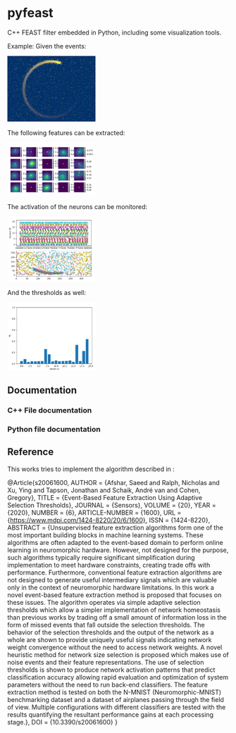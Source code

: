 # pyfeast

C++ FEAST filter embedded in Python, including some visualization tools. 

Example: 
Given the events:

<img src="imgs/events.png" alt="drawing" width="200"/>

The following features can be extracted:

<img src="imgs/weights.png" alt="drawing" width="200"/>

The activation of the neurons can be monitored:

<img src="imgs/act.png" alt="drawing" width="200"/>

And the thresholds as well:

<img src="imgs/ths.png" alt="drawing" width="200"/>

## Documentation

### C++ File documentation 

### Python file documentation

## Reference

This works tries to implement the algorithm described in :

@Article{s20061600,
AUTHOR = {Afshar, Saeed and Ralph, Nicholas and Xu, Ying and Tapson, Jonathan and Schaik, André van and Cohen, Gregory},
TITLE = {Event-Based Feature Extraction Using Adaptive Selection Thresholds},
JOURNAL = {Sensors},
VOLUME = {20},
YEAR = {2020},
NUMBER = {6},
ARTICLE-NUMBER = {1600},
URL = {https://www.mdpi.com/1424-8220/20/6/1600},
ISSN = {1424-8220},
ABSTRACT = {Unsupervised feature extraction algorithms form one of the most important building blocks in machine learning systems. These algorithms are often adapted to the event-based domain to perform online learning in neuromorphic hardware. However, not designed for the purpose, such algorithms typically require significant simplification during implementation to meet hardware constraints, creating trade offs with performance. Furthermore, conventional feature extraction algorithms are not designed to generate useful intermediary signals which are valuable only in the context of neuromorphic hardware limitations. In this work a novel event-based feature extraction method is proposed that focuses on these issues. The algorithm operates via simple adaptive selection thresholds which allow a simpler implementation of network homeostasis than previous works by trading off a small amount of information loss in the form of missed events that fall outside the selection thresholds. The behavior of the selection thresholds and the output of the network as a whole are shown to provide uniquely useful signals indicating network weight convergence without the need to access network weights. A novel heuristic method for network size selection is proposed which makes use of noise events and their feature representations. The use of selection thresholds is shown to produce network activation patterns that predict classification accuracy allowing rapid evaluation and optimization of system parameters without the need to run back-end classifiers. The feature extraction method is tested on both the N-MNIST (Neuromorphic-MNIST) benchmarking dataset and a dataset of airplanes passing through the field of view. Multiple configurations with different classifiers are tested with the results quantifying the resultant performance gains at each processing stage.},
DOI = {10.3390/s20061600}
}